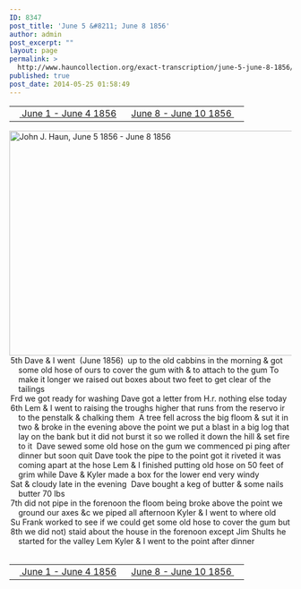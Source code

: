```yaml
---
ID: 8347
post_title: 'June 5 &#8211; June 8 1856'
author: admin
post_excerpt: ""
layout: page
permalink: >
  http://www.hauncollection.org/exact-transcription/june-5-june-8-1856/
published: true
post_date: 2014-05-25 01:58:49
---
```

<table style="width: 100%;" align="center">
<tbody>
<tr>
<td width="50%"><a title="June 1 – June 4 1856" href="http://www.hauncollection.org/version-2/version-ii-series-i/june-1-june-4-1856/"><img src="https://lh3.googleusercontent.com/-EFJpxxNiPNw/VqgtWBCZrMI/AAAAAAAAAFU/WfY4lPFWWkg/s800-Ic42/Soeb-Plain-Arrows-8-10px.png" alt="" width="10" height="10" /> June 1 - June 4 1856</a></td>
<td style="text-align: right;"><a title="June 8 – June 10 1856" href="http://www.hauncollection.org/version-2/version-ii-series-i/june-8-june-10-1856/"> June 8 - June 10 1856 <img src="https://lh3.googleusercontent.com/-67k0cYlpXHw/VqgtWKz1MXI/AAAAAAAAAFU/k9PW_Piyurk/s800-Ic42/Soeb-Plain-Arrows-5-10px.png" alt="" width="10" height="10" /></a></td>
</tr>
</tbody>
</table>
<a href="http://www.hauncollection.org/wp-content/uploads/John Haun/JJH_177_June 5 1856 - June 8 1856.JPG" target="_blank" rel="noopener"><img class="alignnone wp-image-2406 size-large" src="http://www.hauncollection.org/wp-content/uploads/John Haun/JJH_177_June 5 1856 - June 8 1856-1024x682.jpg" alt="John J. Haun, June 5 1856 - June 8 1856" width="604" height="402" /></a>
<div style="text-indent: -1em; padding-left: 16px;">5th Dave &amp; I went  (June 1856)  up to the old cabbins in the morning &amp; got
some old hose of ours to cover the gum with &amp; to attach to the gum To make
it longer we raised out boxes about two feet to get clear of the tailings</div>
<div style="text-indent: -1em; padding-left: 16px;">Frd we got ready for washing Dave got a letter from H.r. nothing else today</div>
<div style="text-indent: -1em; padding-left: 16px;">6th Lem &amp; I went to raising the troughs higher that runs from the reservo
ir to the penstalk &amp; chalking them  A tree fell across the big floom &amp; sut
it in two &amp; broke in the evening above the point we put a blast in a big
log that lay on the bank but it did not burst it so we rolled it down the hill
&amp; set fire to it  Dave sewed some old hose on the gum we commenced pi
ping after dinner but soon quit Dave took the pipe to the point got it
riveted it was coming apart at the hose Lem &amp; I finished putting old hose
on 50 feet of grim while Dave &amp; Kyler made a box for the lower end very windy</div>
<div style="text-indent: -1em; padding-left: 16px;">Sat &amp; cloudy late in the evening  Dave bought a keg of butter &amp; some nails butter 70 lbs</div>
<div style="text-indent: -1em; padding-left: 16px;">7th did not pipe in the forenoon the floom being broke above the point
we ground our axes &amp;c we piped all afternoon Kyler &amp; I went to where old</div>
<div style="text-indent: -1em; padding-left: 16px;">Su Frank worked to see if we could get some old hose to cover the gum but</div>
<div style="text-indent: -1em; padding-left: 16px;">8th we did not) staid about the house in the forenoon except Jim Shults
he started for the valley Lem Kyler &amp; I went to the point after dinner</div>
&nbsp;
<table style="width: 100%;" align="center">
<tbody>
<tr>
<td width="50%"><a title="June 1 – June 4 1856" href="http://www.hauncollection.org/version-2/version-ii-series-i/june-1-june-4-1856/"><img src="https://lh3.googleusercontent.com/-EFJpxxNiPNw/VqgtWBCZrMI/AAAAAAAAAFU/WfY4lPFWWkg/s800-Ic42/Soeb-Plain-Arrows-8-10px.png" alt="" width="10" height="10" /> June 1 - June 4 1856</a></td>
<td style="text-align: right;"><a title="June 8 – June 10 1856" href="http://www.hauncollection.org/version-2/version-ii-series-i/june-8-june-10-1856/"> June 8 - June 10 1856 <img src="https://lh3.googleusercontent.com/-67k0cYlpXHw/VqgtWKz1MXI/AAAAAAAAAFU/k9PW_Piyurk/s800-Ic42/Soeb-Plain-Arrows-5-10px.png" alt="" width="10" height="10" /></a></td>
</tr>
</tbody>
</table>
